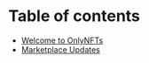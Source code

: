 # Table of contents

* [Welcome to OnlyNFTs](README.md)
* [Marketplace Updates](marketplace-updates.md)

